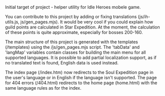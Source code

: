 Initial target of project - helper utility for Idle Heroes mobele game.

You can contribute to this project by adding or fixing translations (js/ih-utils.js, js/gen_pages.mjs).
It would be very cool if you could explain how guild points are calculated in Star Expedition. At the moment, the calculation of these points is quite approximate, especially for bosses 200-160.

The main structure of this project is generated with the templates (/templates) using the /js/gen_pages.mjs script. The 'tabData' and 'langMap' variables contain classes for building the main menu for all supported languages. It is possible to add partial localization support, as if no translated text is found, English data is used instead.

The index page (/index.htm) now redirects to the Soul Expedition page in the user's language or in English if the language isn't supported. The page for 404 errors (/404.html) redirects to the home page (home.html) with the same language rules as for the index.
